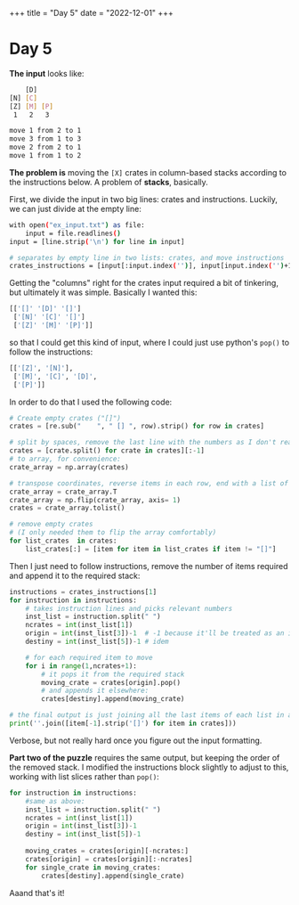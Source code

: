 +++
title = "Day 5"
date = "2022-12-01"
+++


# Day 5
**The input** looks like:
```sh
    [D]    
[N] [C]    
[Z] [M] [P]
 1   2   3 

move 1 from 2 to 1
move 3 from 1 to 3
move 2 from 2 to 1
move 1 from 1 to 2
```

**The problem is** moving the `[X]` crates in column-based stacks according to the instructions below. A problem of **stacks**, basically.

First, we divide the input in two big lines: crates and instructions. Luckily, we can just divide at the empty line:
```sh
with open("ex_input.txt") as file:
    input = file.readlines()
input = [line.strip('\n') for line in input]

# separates by empty line in two lists: crates, and move instructions 
crates_instructions = [input[:input.index('')], input[input.index('')+1:]] 
```

Getting the "columns" right for the crates input required a bit of tinkering, but ultimately it was simple. Basically I wanted this:
```python
[['[]' '[D]' '[]']
 ['[N]' '[C]' '[]']
 ['[Z]' '[M]' '[P]']]
```
so that I could get this kind of input, where I could just use python's `pop()` to follow the instructions:
```python 
[['[Z]', '[N]'], 
 ['[M]', '[C]', '[D]', 
 ['[P]']]
```

In order to do that I used the following code:
```python
# Create empty crates ("[]")
crates = [re.sub("    ", " [] ", row).strip() for row in crates]

# split by spaces, remove the last line with the numbers as I don't really need it
crates = [crate.split() for crate in crates][:-1]
# to array, for convenience:
crate_array = np.array(crates)

# transpose coordinates, reverse items in each row, end with a list of lists of different lengths
crate_array = crate_array.T
crate_array = np.flip(crate_array, axis= 1)
crates = crate_array.tolist()

# remove empty crates 
# (I only needed them to flip the array comfortably)
for list_crates  in crates:
    list_crates[:] = [item for item in list_crates if item != "[]"]
```

Then I just need to follow instructions, remove the number of items required and append it to the required stack:
```python
instructions = crates_instructions[1]
for instruction in instructions:
    # takes instruction lines and picks relevant numbers
    inst_list = instruction.split(" ")
    ncrates = int(inst_list[1])
    origin = int(inst_list[3])-1  # -1 because it'll be treated as an index
    destiny = int(inst_list[5])-1 # idem

    # for each required item to move
    for i in range(1,ncrates+1):
        # it pops it from the required stack 
        moving_crate = crates[origin].pop()
        # and appends it elsewhere:
        crates[destiny].append(moving_crate)

# the final output is just joining all the last items of each list in a string:
print(''.join([item[-1].strip('[]') for item in crates]))
``` 

Verbose, but not really hard once you figure out the input formatting.

**Part two of the puzzle** requires the same output, but keeping the order of the removed stack.
I modified the instructions block slightly to adjust to this, working with list slices rather than `pop()`:
```python
for instruction in instructions:
    #same as above: 
    inst_list = instruction.split(" ")
    ncrates = int(inst_list[1])
    origin = int(inst_list[3])-1
    destiny = int(inst_list[5])-1
    
    moving_crates = crates[origin][-ncrates:]
    crates[origin] = crates[origin][:-ncrates]
    for single_crate in moving_crates:
        crates[destiny].append(single_crate)
``` 
Aaand that's it!

